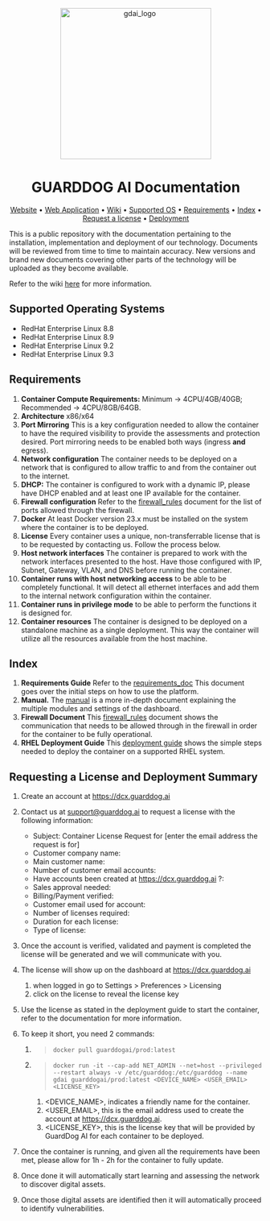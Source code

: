 <p align="center">
    <img src="https://guarddog.ai/wp-content/uploads/2024/03/purple-logo.png" alt="gdai_logo" width="300"/>
</p>


<h1 align="center">GUARDDOG AI Documentation</h1>

<div align="center">

[Website](https://guarddog.ai) •
[Web Application](https://dcx.guarddog.ai) •
[Wiki](https://github.com/guarddog-dev/GUARDDOG-AI-Documentation/wiki) •
[Supported OS](#supported-operating-systems) •
[Requirements](#requirements) •
[Index](#index) •
[Request a license](#requesting-a-license-and-deployment-summary) •
[Deployment](#requesting-a-license-and-deployment-summary)

</div>

This is a public repository with the documentation pertaining to the installation, implementation and deployment of our technology. Documents will be reviewed from time to time to maintain accuracy. New versions and brand new documents covering other parts of the technology will be uploaded as they become available.

Refer to the wiki [here](https://github.com/guarddog-dev/GUARDDOG-AI-Documentation/wiki) for more information.


## Supported Operating Systems
- RedHat Enterprise Linux 8.8
- RedHat Enterprise Linux 8.9
- RedHat Enterprise Linux 9.2
- RedHat Enterprise Linux 9.3

## Requirements
1. **Container Compute Requirements:** Minimum -> 4CPU/4GB/40GB; Recommended -> 4CPU/8GB/64GB.
2. **Architecture** x86/x64
3. **Port Mirroring** This is a key configuration needed to allow the container to have the required visibility to provide the assessments and protection desired. Port mirroring needs to be enabled both ways (ingress **and** egress).
4. **Network configuration** The container needs to be deployed on a network that is configured to allow traffic to and from the container out to the internet.
5. **DHCP:** The container is configured to work with a dynamic IP, please have DHCP enabled and at least one IP available for the container.
6. **Firewall configuration** Refer to the [firewall_rules](https://github.com/guarddog-dev/GUARDDOG-AI-Documentation/blob/main/GDAI%20Configuration%20for%20Firewall%20Rules.pdf) document for the list of ports allowed through the firewall.
7. **Docker** At least Docker version 23.x must be installed on the system where the container is to be deployed.
8. **License** Every container uses a unique, non-transferrable license that is to be requested by contacting us. Follow the process below.
9. **Host network interfaces** The container is prepared to work with the network interfaces presented to the host. Have those configured with IP, Subnet, Gateway, VLAN, and DNS before running the container.
10. **Container runs with host networking access** to be able to be completely functional. It will detect all ethernet interfaces and add them to the internal network configuration within the container.
11. **Container runs in privilege mode** to be able to perform the functions it is designed for.
12. **Container resources** The container is designed to be deployed on a standalone machine as a single deployment. This way the container will utilize all the resources available from the host machine.

## Index
1. **Requirements Guide** Refer to the [requirements_doc](https://github.com/guarddog-dev/GUARDDOG-AI-Documentation/blob/main/GDAI%20Container%20Installation%20and%20Configuration%20Requirements.pdf) This document goes over the initial steps on how to use the platform.
2. **Manual.** The [manual](https://github.com/guarddog-dev/GUARDDOG-AI-Documentation/blob/main/Protective%20Cloud%20Services%20v3%20-%20StepbyStep%20-%2020231010.pdf) is a more in-depth document explaining the multiple modules and settings of the dashboard.
3. **Firewall Document** This [firewall_rules](https://github.com/guarddog-dev/GUARDDOG-AI-Documentation/blob/main/GDAI%20Configuration%20for%20Firewall%20Rules.pdf) document shows the communication that needs to be allowed through in the firewall in order for the container to be fully operational.
4. **RHEL Deployment Guide** This [deployment guide](https://github.com/guarddog-dev/GUARDDOG-AI-Documentation/blob/main/GuardDog%20AI%20Container%20Deployment%20Guide%20-%20RHEL%20version.pdf) shows the simple steps needed to deploy the container on a supported RHEL system.

## Requesting a License and Deployment Summary
1. Create an account at https://dcx.guarddog.ai

2. Contact us at support@guarddog.ai to request a license with the following information:
    - Subject: Container License Request for [enter the email address the request is for]    
    - Customer company name:  
    - Main customer name: 
    - Number of customer email accounts: 
    - Have accounts been created at https://dcx.guarddog.ai ?: 
    - Sales approval needed:
    - Billing/Payment verified: 
    - Customer email used for account: 
    - Number of licenses required: 
    - Duration for each license: 
    - Type of license: 

3. Once the account is verified, validated and payment is completed the license will be generated and we will communicate with you.

4. The license will show up on the dashboard at https://dcx.guarddog.ai 
   1. when logged in go to Settings > Preferences > Licensing
   2. click on the license to reveal the license key

5. Use the license as stated in the deployment guide to start the container, refer to the documentation for more information.

6. To keep it short, you need 2 commands:
   1. >```docker pull guarddogai/prod:latest```
   2. >```docker run -it --cap-add NET_ADMIN --net=host --privileged --restart always -v /etc/guarddog:/etc/guarddog --name gdai guarddogai/prod:latest <DEVICE_NAME> <USER_EMAIL> <LICENSE_KEY>```
      1. <DEVICE_NAME>, indicates a friendly name for the container. 
      2. <USER_EMAIL>, this is the email address used to create the account at https://dcx.guarddog.ai.
      3. <LICENSE_KEY>, this is the license key that will be provided by GuardDog AI for each container to be deployed. 

7. Once the container is running, and given all the requirements have been met, please allow for 1h - 2h for the container to fully update. 

8. Once done it will automatically start learning and assessing the network to discover digital assets.

9. Once those digital assets are identified then it will automatically proceed to identify vulnerabilities.
